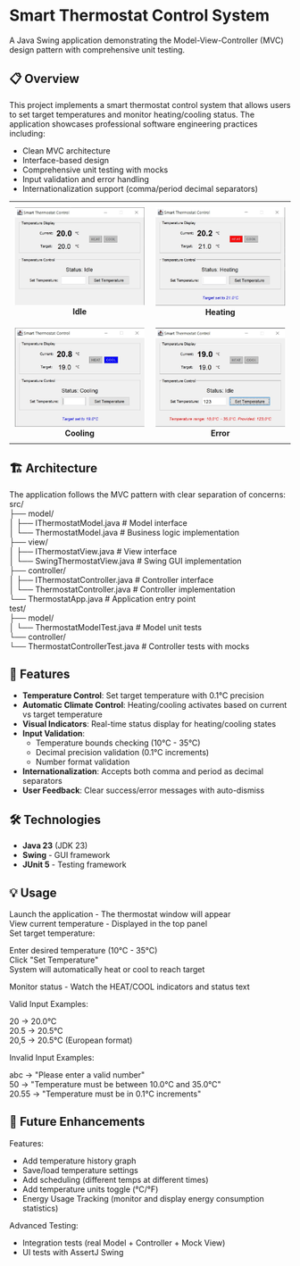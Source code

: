 # Smart Thermostat Control System

A Java Swing application demonstrating the Model-View-Controller (MVC) design pattern with comprehensive unit testing.

## 📋 Overview

This project implements a smart thermostat control system that allows users to set target temperatures and monitor heating/cooling status. The application showcases professional software engineering practices including:

- Clean MVC architecture
- Interface-based design
- Comprehensive unit testing with mocks
- Input validation and error handling
- Internationalization support (comma/period decimal separators)

<table align="center">
  <tr>
    <td align="center" style="padding: 10px;">
      <img src="img/idle.jpg" width="350"/><br/>
      <strong>Idle</strong>
    </td>
    <td align="center" style="padding: 10px;">
      <img src="img/heating.jpg" width="350"/><br/>
      <strong>Heating</strong>
    </td>
  </tr>
  <tr>
    <td align="center" style="padding: 10px;">
      <img src="img/cooling.jpg" width="350"/><br/>
      <strong>Cooling</strong>
    </td>
    <td align="center" style="padding: 10px;">
      <img src="img/error.jpg" width="350"/><br/>
      <strong>Error</strong>
    </td>
  </tr>
</table>

## 🏗️ Architecture

The application follows the MVC pattern with clear separation of concerns:  
src/  
├── model/  
│   ├── IThermostatModel.java      # Model interface  
│   └── ThermostatModel.java       # Business logic implementation  
├── view/  
│   ├── IThermostatView.java       # View interface  
│   └── SwingThermostatView.java   # Swing GUI implementation  
├── controller/  
│   ├── IThermostatController.java # Controller interface  
│   └── ThermostatController.java  # Controller implementation  
└── ThermostatApp.java             # Application entry point  
test/  
├── model/  
│   └── ThermostatModelTest.java   # Model unit tests  
└── controller/  
└── ThermostatControllerTest.java # Controller tests with mocks

## 🚀 Features

- **Temperature Control**: Set target temperature with 0.1°C precision
- **Automatic Climate Control**: Heating/cooling activates based on current vs target temperature
- **Visual Indicators**: Real-time status display for heating/cooling states
- **Input Validation**: 
  - Temperature bounds checking (10°C - 35°C)
  - Decimal precision validation (0.1°C increments)
  - Number format validation
- **Internationalization**: Accepts both comma and period as decimal separators
- **User Feedback**: Clear success/error messages with auto-dismiss

## 🛠️ Technologies

- **Java 23** (JDK 23)
- **Swing** - GUI framework
- **JUnit 5** - Testing framework

## 💡 Usage

Launch the application - The thermostat window will appear  
View current temperature - Displayed in the top panel  
Set target temperature:  
  
Enter desired temperature (10°C - 35°C)  
Click "Set Temperature"  
System will automatically heat or cool to reach target  
  
Monitor status - Watch the HEAT/COOL indicators and status text  
  
Valid Input Examples:  
  
20 → 20.0°C  
20.5 → 20.5°C  
20,5 → 20.5°C (European format)  
  
Invalid Input Examples:  
  
abc → "Please enter a valid number"  
50 → "Temperature must be between 10.0°C and 35.0°C"  
20.55 → "Temperature must be in 0.1°C increments"  
  
## 🔮 Future Enhancements

Features:
- Add temperature history graph
- Save/load temperature settings
- Add scheduling (different temps at different times)
- Add temperature units toggle (°C/°F)
- Energy Usage Tracking (monitor and display energy consumption statistics)

Advanced Testing:
- Integration tests (real Model + Controller + Mock View)
- UI tests with AssertJ Swing
